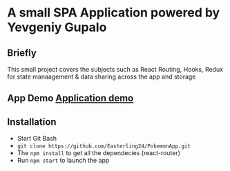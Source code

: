 # A small SPA Application powered by Yevgeniy Gupalo

## Briefly
This small project covers the subjects such as React Routing, Hooks, Redux for state manaagement & data sharing across the app and storage

## App Demo [Application demo](https://easterling24.github.io/PokemonApp/)

## Installation
* Start Git Bash
*  `git clone https://github.com/Easterling24/PokemonApp.git`
* The `npm install` to get all the dependecies (react-router)
* Run `npm start` to launch the app
